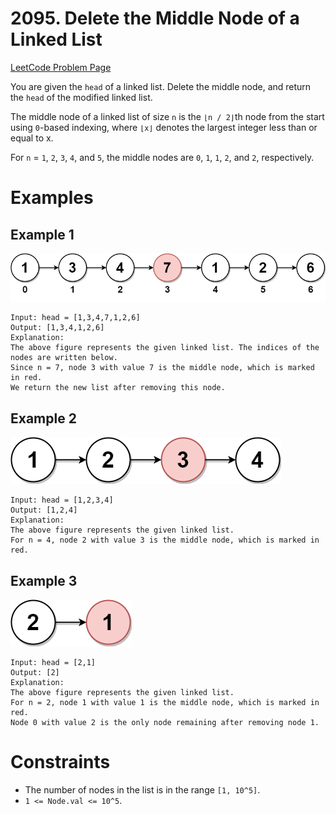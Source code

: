 # 2095. Delete the Middle Node of a Linked List

[LeetCode Problem Page](https://leetcode.com/problems/delete-the-middle-node-of-a-linked-list)

You are given the `head` of a linked list. Delete the middle node, and return
the `head` of the modified linked list.

The middle node of a linked list of size `n` is the `⌊n / 2⌋`th node from the
start using `0`-based indexing, where `⌊x⌋` denotes the largest integer less
than or equal to x.

For `n` = `1`, `2`, `3`, `4`, and `5`, the middle nodes are `0`, `1`, `1`, `2`,
and `2`, respectively.

# Examples

## Example 1

![Example 1 Image](images/example-1.png "Example 1")

```text
Input: head = [1,3,4,7,1,2,6]
Output: [1,3,4,1,2,6]
Explanation:
The above figure represents the given linked list. The indices of the nodes are written below.
Since n = 7, node 3 with value 7 is the middle node, which is marked in red.
We return the new list after removing this node.
```

## Example 2

![Example 2 Image](images/example-2.png "Example 2")

```text
Input: head = [1,2,3,4]
Output: [1,2,4]
Explanation:
The above figure represents the given linked list.
For n = 4, node 2 with value 3 is the middle node, which is marked in red.
```

## Example 3

![Example 3 Image](images/example-3.png "Example 3")

```text
Input: head = [2,1]
Output: [2]
Explanation:
The above figure represents the given linked list.
For n = 2, node 1 with value 1 is the middle node, which is marked in red.
Node 0 with value 2 is the only node remaining after removing node 1.
```

# Constraints

- The number of nodes in the list is in the range `[1, 10^5]`.
- `1 <= Node.val <= 10^5`.


